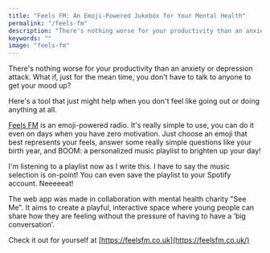 ```yaml
---
title: "Feels FM: An Emoji-Powered Jukebox for Your Mental Health"
permalink: "/feels-fm"
description: "There's nothing worse for your productivity than an anxiety or depression attack. What do you do when you don't want to do anything or talk to anyone?"
keywords: ""
image: "feels-fm"
---
```


There's nothing worse for your productivity than an anxiety or depression attack. What if, just for the mean time, you don't have to talk to anyone to get your mood up?

Here's a tool that just might help when you don't feel like going out or doing anything at all.<!--more-->

[Feels FM](https://feelsfm.co.uk/) is an emoji-powered radio. It's really simple to use, you can do it even on days when you have zero motivation. Just choose an emoji that best represents your feels, answer some really simple questions like your birth year, and BOOM: a personalized music playlist to brighten up your day! 

I'm listening to a playlist now as I write this. I have to say the music selection is on-point! You can even save the playlist to your Spotify account. Neeeeeat!

The web app was made in collaboration with mental health charity "See Me". It aims to create a playful, interactive space where young people can share how they are feeling without the pressure of having to have a ‘big conversation’.

Check it out for yourself at [https://feelsfm.co.uk](https://feelsfm.co.uk/) 
